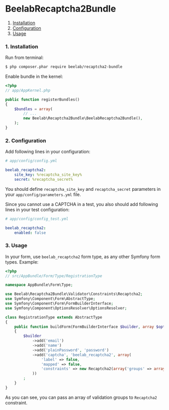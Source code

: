 BeelabRecaptcha2Bundle
======================

1. [Installation](#1-installation)
2. [Configuration](#2-configuration)
3. [Usage](#3-usage)

### 1. Installation

Run from terminal:

```bash
$ php composer.phar require beelab/recaptcha2-bundle
```

Enable bundle in the kernel:

```php
<?php
// app/AppKernel.php

public function registerBundles()
{
    $bundles = array(
        // ...
        new Beelab\Recaptcha2Bundle\BeelabRecaptcha2Bundle(),
    );
}
```

### 2. Configuration

Add following lines in your configuration:

``` yaml
# app/config/config.yml

beelab_recaptcha2:
    site_key: %recaptcha_site_key%
    secret: %recaptcha_secret%
```

You should define ``recaptcha_site_key`` and ``recaptcha_secret`` parameters in your ``app/config/parameters.yml`` file.

Since you cannot use a CAPTCHA in a test, you also should add following lines in your test configuration:

``` yaml
# app/config/config_test.yml

beelab_recaptcha2:
    enabled: false
```

### 3. Usage

In your form, use ``beelab_recaptcha2`` form type, as any other Symfony form types.
Example:

``` php
<?php
// src/AppBundle/Form/Type/RegistrationType

namespace AppBundle\Form\Type;

use Beelab\Recaptcha2Bundle\Validator\Constraints\Recaptcha2;
use Symfony\Component\Form\AbstractType;
use Symfony\Component\Form\FormBuilderInterface;
use Symfony\Component\OptionsResolver\OptionsResolver;

class RegistrationType extends AbstractType
{
    public function buildForm(FormBuilderInterface $builder, array $options)
    {
        $builder
            ->add('email')
            ->add('name')
            ->add('plainPassword', 'password')
            ->add('captcha', 'beelab_recaptcha2', array(
                'label' => false,
                'mapped' => false,
                'constraints' => new Recaptcha2(array('groups' => array('create'))),
            ))
        ;
    }
}

```

As you can see, you can pass an array of validation groups to ``Recaptcha2`` constraint.
